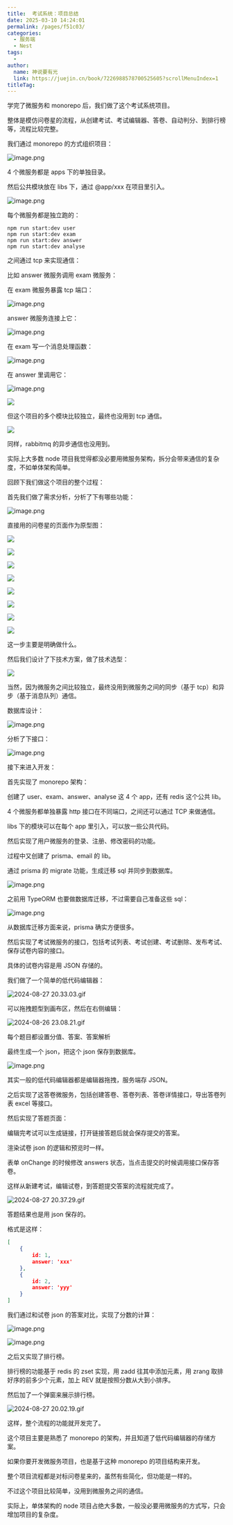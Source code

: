 ```yaml
---
title:  考试系统：项目总结
date: 2025-03-10 14:24:01
permalink: /pages/f51c03/
categories:
  - 服务端
  - Nest
tags:
  - 
author: 
  name: 神说要有光
  link: https://juejin.cn/book/7226988578700525605?scrollMenuIndex=1
titleTag: 
---
```

学完了微服务和 monorepo 后，我们做了这个考试系统项目。

整体是模仿问卷星的流程，从创建考试、考试编辑器、答卷、自动判分、到排行榜等，流程比较完整。

我们通过 monorepo 的方式组织项目：

![image.png](https://p1-juejin.byteimg.com/tos-cn-i-k3u1fbpfcp/0938182fd394471cbdfd964f3a500859~tplv-k3u1fbpfcp-jj-mark:0:0:0:0:q75.image#?w=568&h=690&s=50940&e=png&b=191919)

4 个微服务都是 apps 下的单独目录。

然后公共模块放在 libs 下，通过 @app/xxx 在项目里引入。

![image.png](https://p3-juejin.byteimg.com/tos-cn-i-k3u1fbpfcp/43ffb748fb204c5993789de7529bc7f9~tplv-k3u1fbpfcp-jj-mark:0:0:0:0:q75.image#?w=1000&h=888&s=175275&e=png&b=1f1f1f)

每个微服务都是独立跑的：

```
npm run start:dev user
npm run start:dev exam
npm run start:dev answer
npm run start:dev analyse
```

之间通过 tcp 来实现通信：

比如 answer 微服务调用 exam 微服务：

在 exam 微服务暴露 tcp 端口：

![image.png](https://p6-juejin.byteimg.com/tos-cn-i-k3u1fbpfcp/ed55cf79de664f4a9ef5cbcae8a51d57~tplv-k3u1fbpfcp-jj-mark:0:0:0:0:q75.image#?w=1530&h=840&s=240463&e=png&b=1d1d1d)

answer 微服务连接上它：

![image.png](https://p1-juejin.byteimg.com/tos-cn-i-k3u1fbpfcp/4e1d60537d184629870bd9e17f2e0360~tplv-k3u1fbpfcp-jj-mark:0:0:0:0:q75.image#?w=1488&h=1040&s=242750&e=png&b=1d1d1d)

在 exam 写一个消息处理函数：

![image.png](https://p1-juejin.byteimg.com/tos-cn-i-k3u1fbpfcp/29de328e0eb24bf09c143470bc94bcf9~tplv-k3u1fbpfcp-jj-mark:0:0:0:0:q75.image#?w=1570&h=950&s=305507&e=png&b=1d1d1d)

在 answer 里调用它：

![image.png](https://p9-juejin.byteimg.com/tos-cn-i-k3u1fbpfcp/b1e283e18dcd4138b18afb1234b4bd08~tplv-k3u1fbpfcp-jj-mark:0:0:0:0:q75.image#?w=1862&h=846&s=306893&e=png&b=1d1d1d)

![](https://p9-juejin.byteimg.com/tos-cn-i-k3u1fbpfcp/b651b93e3ca5485ba8a7bc80427fe64d~tplv-k3u1fbpfcp-jj-mark:0:0:0:0:q75.image#?w=652&h=182&s=19781&e=png&b=ffffff)

但这个项目的多个模块比较独立，最终也没用到 tcp 通信。

![](https://p1-juejin.byteimg.com/tos-cn-i-k3u1fbpfcp/bb7f61f5550f4fe7953a9add03c84157~tplv-k3u1fbpfcp-jj-mark:0:0:0:0:q75.image#?w=1108&h=510&s=48303&e=png&b=ffffff)

同样，rabbitmq 的异步通信也没用到。

实际上大多数 node 项目我觉得都没必要用微服务架构，拆分会带来通信的复杂度，不如单体架构简单。

回顾下我们做这个项目的整个过程：

首先我们做了需求分析，分析了下有哪些功能：

![image.png](https://p6-juejin.byteimg.com/tos-cn-i-k3u1fbpfcp/34ff0fdfeadc444683d2baf737512d5c~tplv-k3u1fbpfcp-jj-mark:0:0:0:0:q75.image#?w=964&h=1058&s=119163&e=png&b=ffffff)

直接用的问卷星的页面作为原型图：

![](https://p3-juejin.byteimg.com/tos-cn-i-k3u1fbpfcp/26b84459485a4df49649711ec205c642~tplv-k3u1fbpfcp-jj-mark:0:0:0:0:q75.image#?w=2866&h=1300&s=351571&e=png&b=fbfbfb)

![](https://p9-juejin.byteimg.com/tos-cn-i-k3u1fbpfcp/682f3d9f410940e8a195ef066b489c22~tplv-k3u1fbpfcp-jj-mark:0:0:0:0:q75.image#?w=2456&h=1238&s=283811&e=png&b=fcfcfc)

![](https://p3-juejin.byteimg.com/tos-cn-i-k3u1fbpfcp/3c4f4d9fae8145bc97b7323aec889053~tplv-k3u1fbpfcp-jj-mark:0:0:0:0:q75.image#?w=2912&h=1502&s=1189027&e=gif&f=69&b=f7f7f7)

![](https://p9-juejin.byteimg.com/tos-cn-i-k3u1fbpfcp/07a38196a7ce497fb94d912443f2f59e~tplv-k3u1fbpfcp-jj-mark:0:0:0:0:q75.image#?w=2302&h=1074&s=301412&e=png&b=fcfcfc)


![](https://p3-juejin.byteimg.com/tos-cn-i-k3u1fbpfcp/32f8b6710a62464c92b036ae331eaa06~tplv-k3u1fbpfcp-jj-mark:0:0:0:0:q75.image#?w=2184&h=1500&s=252196&e=png&b=ffffff)


![](https://p1-juejin.byteimg.com/tos-cn-i-k3u1fbpfcp/c9e55fee4f6c4dde8f9b28f6659d6b9c~tplv-k3u1fbpfcp-jj-mark:0:0:0:0:q75.image#?w=1410&h=1446&s=139802&e=png&b=fdfdfd)

![](https://p1-juejin.byteimg.com/tos-cn-i-k3u1fbpfcp/40ce6233f75b426eba496d0f75ce6d1d~tplv-k3u1fbpfcp-jj-mark:0:0:0:0:q75.image#?w=2612&h=1102&s=240581&e=png&b=fbfbfb)

![](https://p6-juejin.byteimg.com/tos-cn-i-k3u1fbpfcp/e663ad5b69c24d65ad968f40be2ea72d~tplv-k3u1fbpfcp-jj-mark:0:0:0:0:q75.image#?w=2562&h=1222&s=359226&e=png&b=fcfbfb)

这一步主要是明确做什么。

然后我们设计了下技术方案，做了技术选型：

![](https://p6-juejin.byteimg.com/tos-cn-i-k3u1fbpfcp/fd0c914e3ae64d988e3f87e93abdcb35~tplv-k3u1fbpfcp-jj-mark:0:0:0:0:q75.image#?w=1470&h=850&s=211771&e=png&b=ffffff)

当然，因为微服务之间比较独立，最终没用到微服务之间的同步（基于 tcp）和异步（基于消息队列）通信。

数据库设计：

![image.png](https://p3-juejin.byteimg.com/tos-cn-i-k3u1fbpfcp/09e7755c1bbe4b44ac925983e152f9a4~tplv-k3u1fbpfcp-jj-mark:0:0:0:0:q75.image#?w=644&h=340&s=22559&e=png&b=ffffff)


分析了下接口：

![image.png](https://p6-juejin.byteimg.com/tos-cn-i-k3u1fbpfcp/88d6742e5fa349d7af1af37e6d9bdaf2~tplv-k3u1fbpfcp-jj-mark:0:0:0:0:q75.image#?w=842&h=1156&s=104489&e=png&b=fdfdfd)

接下来进入开发：

首先实现了 monorepo 架构：

创建了 user、exam、answer、analyse 这 4 个 app，还有 redis 这个公共 lib。

4 个微服务都单独暴露 http 接口在不同端口，之间还可以通过 TCP 来做通信。

libs 下的模块可以在每个 app 里引入，可以放一些公共代码。

然后实现了用户微服务的登录、注册、修改密码的功能。

过程中又创建了 prisma、email 的 lib。

通过 prisma 的 migrate 功能，生成迁移 sql 并同步到数据库。


![image.png](https://p1-juejin.byteimg.com/tos-cn-i-k3u1fbpfcp/bc5e66b29d1c439ead8514356687e8d9~tplv-k3u1fbpfcp-jj-mark:0:0:0:0:q75.image#?w=1634&h=598&s=194176&e=png&b=1d1d1d)

之前用 TypeORM 也要做数据库迁移，不过需要自己准备这些 sql：

![image.png](https://p9-juejin.byteimg.com/tos-cn-i-k3u1fbpfcp/49c1f3712b88417b8dddd4c3a0608895~tplv-k3u1fbpfcp-jj-mark:0:0:0:0:q75.image#?w=1874&h=1028&s=543895&e=png&b=1e1e1e)

从数据库迁移方面来说，prisma 确实方便很多。

然后实现了考试微服务的接口，包括考试列表、考试创建、考试删除、发布考试、保存试卷内容的接口。

具体的试卷内容是用 JSON 存储的。

我们做了一个简单的低代码编辑器：

![2024-08-27 20.33.03.gif](https://p6-juejin.byteimg.com/tos-cn-i-k3u1fbpfcp/6958f916045549f298aaf0dc95717b27~tplv-k3u1fbpfcp-jj-mark:0:0:0:0:q75.image#?w=2756&h=1458&s=596511&e=gif&f=70&b=fdfdfd)

可以拖拽题型到画布区，然后在右侧编辑：

![2024-08-26 23.08.21.gif](https://p1-juejin.byteimg.com/tos-cn-i-k3u1fbpfcp/57106a360f08412cbfd92b64d5f8fd89~tplv-k3u1fbpfcp-jj-mark:0:0:0:0:q75.image#?w=2840&h=1432&s=452683&e=gif&f=70&b=fdfdfd)

每个题目都设置分值、答案、答案解析

最终生成一个 json，把这个 json 保存到数据库。

![image.png](https://p1-juejin.byteimg.com/tos-cn-i-k3u1fbpfcp/ad5e3eb250b04e6ab76d9cd84cf631fb~tplv-k3u1fbpfcp-jj-mark:0:0:0:0:q75.image#?w=1916&h=106&s=125790&e=png&b=fbfbfb)

其实一般的低代码编辑器都是编辑器拖拽，服务端存 JSON。

之后实现了这答卷微服务，包括创建答卷、答卷列表、答卷详情接口，导出答卷列表 excel 等接口。

然后实现了答题页面：

编辑完考试可以生成链接，打开链接答题后就会保存提交的答案。

渲染试卷 json 的逻辑和预览时一样。

表单 onChange 的时候修改 answers 状态，当点击提交的时候调用接口保存答卷。

这样从新建考试，编辑试卷，到答题提交答案的流程就完成了。


![2024-08-27 20.37.29.gif](https://p6-juejin.byteimg.com/tos-cn-i-k3u1fbpfcp/c3ec3edd795d495f9439747d62193436~tplv-k3u1fbpfcp-jj-mark:0:0:0:0:q75.image#?w=2756&h=1458&s=308015&e=gif&f=59&b=fefefe)

答题结果也是用 json 保存的。

格式是这样：

```json
[
    {
        id: 1,
        answer: 'xxx'
    },
    {
        id: 2,
        answer: 'yyy'
    }
]
```

我们通过和试卷 json 的答案对比，实现了分数的计算：

![image.png](https://p6-juejin.byteimg.com/tos-cn-i-k3u1fbpfcp/14e6a3bdc5064872bc5b53d558b49d0b~tplv-k3u1fbpfcp-jj-mark:0:0:0:0:q75.image#?w=1212&h=1408&s=292463&e=png&b=1f1f1f)


![image.png](https://p1-juejin.byteimg.com/tos-cn-i-k3u1fbpfcp/3e3c8c0031e44088b0cd9bff2de08dce~tplv-k3u1fbpfcp-jj-mark:0:0:0:0:q75.image#?w=1224&h=1476&s=122372&e=png&b=ffffff)

之后又实现了排行榜。

排行榜的功能基于 redis 的 zset 实现，用 zadd 往其中添加元素，用 zrang 取排好序的前多少个元素，加上 REV 就是按照分数从大到小排序。

然后加了一个弹窗来展示排行榜。

![2024-08-27 20.02.19.gif](https://p6-juejin.byteimg.com/tos-cn-i-k3u1fbpfcp/e29df85a6e484bf6a1d3079dd11d4301~tplv-k3u1fbpfcp-jj-mark:0:0:0:0:q75.image#?w=2756&h=1458&s=1301965&e=gif&f=46&b=fefefe)

这样，整个流程的功能就开发完了。

这个项目主要是熟悉了 monorepo 的架构，并且知道了低代码编辑器的存储方案。

如果你要开发微服务项目，也是基于这种 monorepo 的项目结构来开发。

整个项目流程都是对标问卷星来的，虽然有些简化，但功能是一样的。

不过这个项目比较简单，没用到微服务之间的通信。

实际上，单体架构的 node 项目占绝大多数，一般没必要用微服务的方式写，只会增加项目的复杂度。
